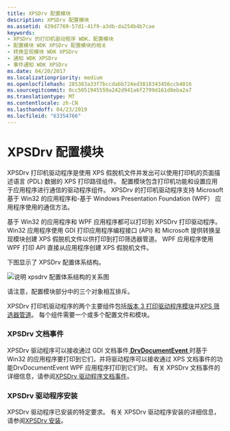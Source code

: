 ```yaml
---
title: XPSDrv 配置模块
description: XPSDrv 配置模块
ms.assetid: 439d7769-57d1-41f9-a3db-da254b4b7cae
keywords:
- XPSDrv 的打印机驱动程序 WDK，配置模块
- 配置模块 WDK XPSDrv 配置模块的相关
- 转换呈现模块 WDK XPSDrv
- 通知 WDK XPSDrv
- 事件通知 WDK XPSDrv
ms.date: 04/20/2017
ms.localizationpriority: medium
ms.openlocfilehash: 285383a33f7bccdabb724ed3818343456ccb4016
ms.sourcegitcommit: 0cc5051945559a242d941a6f2799d161d8eba2a7
ms.translationtype: MT
ms.contentlocale: zh-CN
ms.lasthandoff: 04/23/2019
ms.locfileid: "63354766"
---
```

# <a name="xpsdrv-configuration-module"></a>XPSDrv 配置模块


XPSDrv 打印机驱动程序是使用 XPS 假脱机文件并发出可以使用打印机的页面描述语言 (PDL) 数据的 XPS 打印路径组件。 配置模块包含打印机功能和设置应用于应用程序进行通信的驱动程序组件。 XPSDrv 的打印机驱动程序支持 Microsoft 基于 Win32 的应用程序和-基于 Windows Presentation Foundation (WPF） 应用程序使用的通信方法。

基于 Win32 的应用程序和 WPF 应用程序都可以打印到 XPSDrv 打印驱动程序。 Win32 应用程序使用 GDI 打印应用程序编程接口 (API) 和 Microsoft 提供转换呈现模块创建 XPS 假脱机文件以供打印到打印筛选器管道。 WPF 应用程序使用 WPF 打印 API 直接从应用程序创建 XPS 假脱机文件。

下图显示了 XPSDrv 配置体系结构。

![说明 xpsdrv 配置体系结构的关系图](images/xpsconfig.png)

请注意，配置模块部分中的三个对象相互排斥。

XPSDrv 打印机驱动程序的两个主要组件包括[版本 3 打印驱动程序模块](version-3-xpsdrv-print-driver-components.md)并[XPS 筛选器管道](filter-pipeline-configuration-file.md)。 每个组件需要一个或多个配置文件和模块。

### <a name="xpsdrv-document-events"></a>XPSDrv 文档事件

XPSDrv 驱动程序可以接收通过 GDI 文档事件[ **DrvDocumentEvent** ](https://msdn.microsoft.com/library/windows/hardware/ff548544)时基于 Win32 的应用程序要打印到它们，并将驱动程序可以接收通过 XPS 文档事件的功能DrvDocumentEvent WPF 应用程序打印到它们时。 有关 XPSDrv 文档事件的详细信息，请参阅[XPSDrv 驱动程序文档事件](xps-driver-document-events.md)。

### <a name="xpsdrv-driver-installation"></a>XPSDrv 驱动程序安装

XPSDrv 驱动程序已安装的特定要求。 有关 XPSDrv 驱动程序安装的详细信息，请参阅[XPSDrv 安装](xpsdrv-installation.md)。

 

 




